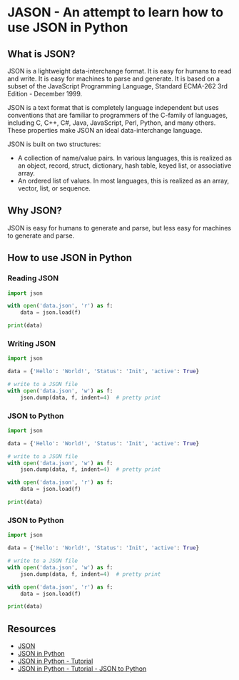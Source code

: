 # JASON - An attempt to learn how to use JSON in Python

## What is JSON?

JSON is a lightweight data-interchange format. It is easy for humans to read and write. It is easy for machines to parse and generate. It is based on a subset of the JavaScript Programming Language, Standard ECMA-262 3rd Edition - December 1999.

JSON is a text format that is completely language independent but uses conventions that are familiar to programmers of the C-family of languages, including C, C++, C#, Java, JavaScript, Perl, Python, and many others. These properties make JSON an ideal data-interchange language.

JSON is built on two structures:

- A collection of name/value pairs. In various languages, this is realized as an object, record, struct, dictionary, hash table, keyed list, or associative array.
- An ordered list of values. In most languages, this is realized as an array, vector, list, or sequence.

## Why JSON?

JSON is easy for humans to generate and parse, but less easy for machines to generate and parse.

## How to use JSON in Python

### Reading JSON

```python
import json

with open('data.json', 'r') as f:
    data = json.load(f)

print(data)
```

### Writing JSON

```python
import json

data = {'Hello': 'World!', 'Status': 'Init', 'active': True}

# write to a JSON file
with open('data.json', 'w') as f:
    json.dump(data, f, indent=4)  # pretty print
```

### JSON to Python

```python
import json

data = {'Hello': 'World!', 'Status': 'Init', 'active': True}

# write to a JSON file
with open('data.json', 'w') as f:
    json.dump(data, f, indent=4)  # pretty print

with open('data.json', 'r') as f:
    data = json.load(f)

print(data)
```

### JSON to Python

```python
import json

data = {'Hello': 'World!', 'Status': 'Init', 'active': True}

# write to a JSON file
with open('data.json', 'w') as f:
    json.dump(data, f, indent=4)  # pretty print

with open('data.json', 'r') as f:
    data = json.load(f)

print(data)
```

## Resources

- [JSON](https://www.json.org/)
- [JSON in Python](https://docs.python.org/3/library/json.html)
- [JSON in Python - Tutorial](https://www.w3schools.com/python/python_json.asp)
- [JSON in Python - Tutorial - JSON to Python](https://www.w3schools.com/python/python_json_convert.asp)
